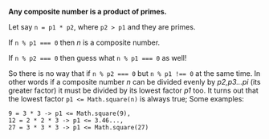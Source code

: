 **Any composite number is a product of primes.**

Let say `n = p1 * p2`, where `p2 > p1` and they are primes.

If `n % p1 === 0` then *n* is a composite number.

If `n % p2 === 0` then guess what `n % p1 === 0` as well!

So there is no way that if `n % p2 === 0` but `n % p1 !== 0` at the same time.
In other words if a composite number *n* can be divided evenly by
*p2,p3...pi* (its greater factor) it must be divided by its lowest factor *p1* too.
It turns out that the lowest factor `p1 <= Math.square(n)` is always true;
Some examples:
```
9 = 3 * 3 -> p1 <= Math.square(9),
12 = 2 * 2 * 3 -> p1 <= 3.46...,
27 = 3 * 3 * 3 -> p1 <= Math.square(27)
```
